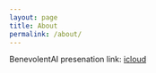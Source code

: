 ```yaml
---
layout: page
title: About
permalink: /about/
---
```


BenevolentAI presenation link:
[icloud](https://www.icloud.com/keynote/0xYZefN5QoYPBtowqpU4w_KJg#BAI_interview_presenation)
